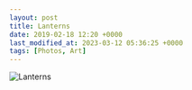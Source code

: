 ```yaml
---
layout: post
title: Lanterns
date: 2019-02-18 12:20 +0000
last_modified_at: 2023-03-12 05:36:25 +0000
tags: [Photos, Art]
---
```


![Lanterns](//i.chenna.me/photos/prod/2019-02-18_12_20_33.jpg)
